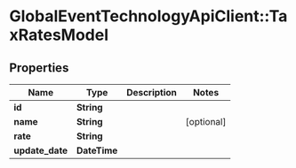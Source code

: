 # GlobalEventTechnologyApiClient::TaxRatesModel

## Properties
Name | Type | Description | Notes
------------ | ------------- | ------------- | -------------
**id** | **String** |  | 
**name** | **String** |  | [optional] 
**rate** | **String** |  | 
**update_date** | **DateTime** |  | 

